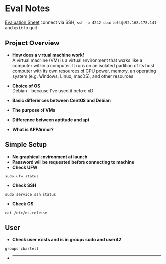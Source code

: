 # Eval Notes
[Evaluation Sheet](https://github.com/cabartell/born2beroot/files/7110175/Intra_Projects_Born2beroot_Edit.1.pdf)
connect via SSH; `ssh -p 4242 cbartell@192.168.178.141` and `exit` to quit    

## Project Overview
- **How does a virtual machine work?**    
A virtual machine (VM) is a virtual environment that works like a computer within a computer. It runs on an isolated partition of its host computer with its own resources of CPU power, memory, an operating system (e.g. Windows, Linux, macOS), and other resources

- **Choice of OS**    
Debian - because I've used it before xD

- **Basic differences between CentOS and Debian**    
- **The purpose of VMs**    
- **Difference between aptitude and apt**    
- **What is APPArmor?**    

## Simple Setup
- **No graphical environment at launch**    
- **Password will be requested before connecting to machine**    
- **Check UFW**    
```
sudo ufw status
```
- **Check SSH**    
```
sudo service ssh status
```
- **Check OS**    
```
cat /etc/os-release
```

## User
- **Check user exists and is in groups sudo and user42**    
```
groups cbartell
```
- ****    
